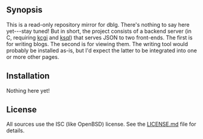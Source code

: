 ## Synopsis

This is a read-only repository mirror for dblg.
There's nothing to say here yet---stay tuned!
But in short, the project consists of a backend server (in C, requiring
[kcgi](https://kristaps.bsd.lv/kcgi) and
[ksql](https://kristaps.bsd.lv/ksql)) that serves JSON to two
front-ends.
The first is for writing blogs.
The second is for viewing them.
The writing tool would probably be installed as-is, but I'd expect the
latter to be integrated into one or more other pages.

## Installation

Nothing here yet!

## License

All sources use the ISC (like OpenBSD) license.
See the [LICENSE.md](LICENSE.md) file for details.
